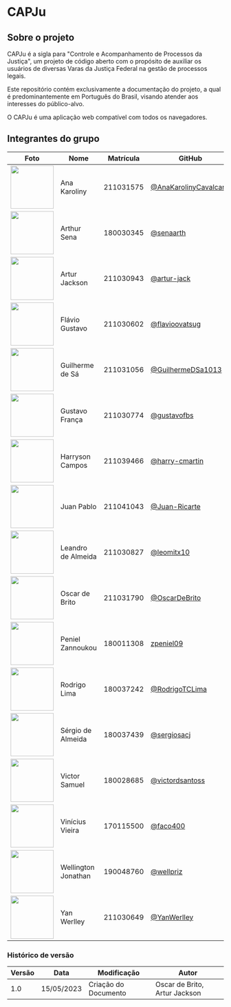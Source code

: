 # CAPJu

## Sobre o projeto

CAPJu é a sigla para "Controle e Acompanhamento de Processos da Justiça", um projeto de código aberto com o propósito de auxiliar os usuários de diversas Varas da Justiça Federal na gestão de processos legais.

Este repositório contém exclusivamente a documentação do projeto, a qual é predominantemente em Português do Brasil, visando atender aos interesses do público-alvo.

O CAPJu é uma aplicação web compatível com todos os navegadores.


## Integrantes do grupo

| Foto                                                                         | Nome                                | Matrícula | GitHub                                               |
| ---------------------------------------------------------------------------- | ----------------------------------- | --------- | ---------------------------------------------------- |
| <img src="https://avatars.githubusercontent.com/u/122410504?v=4" width="100"> | Ana Karoliny                | 211031575 | [@AnaKarolinyCavalcanti](https://github.com/AnaKarolinyCavalcanti)                 |
| <img src="https://avatars.githubusercontent.com/u/49957403?v=4" width="100"> | Arthur Sena             | 180030345 | [@senaarth](https://github.com/senaarth)   |
| <img src="https://avatars.githubusercontent.com/u/100738244?v=4" width="100"> | Artur Jackson                   | 211030943 | [@artur-jack](https://github.com/artur-jack)           |
| <img src="https://avatars.githubusercontent.com/u/91036264?v=4" width="100"> | Flávio Gustavo| 211030602 | [@flavioovatsug](https://github.com/flavioovatsug)     |
| <img src="https://avatars.githubusercontent.com/u/92813703?v=4" width="100"> | Guilherme de Sá    | 211031056 | [@GuilhermeDSa1013](https://github.com/GuilhermeDSa1013)             |
| <img src="https://avatars.githubusercontent.com/u/61592832?v=4" width="100"> | Gustavo França       | 211030774 | [@gustavofbs](https://github.com/gustavofbs)           |
| <img src="https://avatars.githubusercontent.com/u/129622482?v=4" width="100"> | Harryson Campos               | 211039466 | [@harry-cmartin ](https://github.com/harry-cmartin)                 |
| <img src="https://avatars.githubusercontent.com/u/96394878?v=4" width="100"> | Juan Pablo              | 211041043 | [@Juan-Ricarte](https://github.com/Juan-Ricarte)           |
| <img src="https://avatars.githubusercontent.com/u/90487905?v=4    " width="100"> | Leandro de Almeida    | 211030827 | [@leomitx10](https://github.com/leomitx10)       |
| <img src="https://avatars.githubusercontent.com/u/98489703?v=4" width="100"> | Oscar de Brito                     | 211031790 | [@OscarDeBrito](https://github.com/OscarDeBrito) |
| <img src="https://avatars.githubusercontent.com/u/78034696?v=4" width="100"> | Peniel  Zannoukou           | 180011308 | [zpeniel09](https://github.com/zpeniel09)   |
| <img src="https://avatars.githubusercontent.com/u/48688714?v=4" width="100"> | Rodrigo Lima            | 180037242 | [@RodrigoTCLima](https://github.com/RodrigoTCLima)   |
| <img src="https://avatars.githubusercontent.com/u/36544528?v=4" width="100"> | Sérgio de Almeida       | 180037439 | [@sergiosacj](https://github.com/sergiosacj)   |
| <img src="https://avatars.githubusercontent.com/u/52058094?v=4" width="100"> | Victor Samuel            | 180028685 | [@victordsantoss](https://github.com/victordsantoss)   |
| <img src="https://avatars.githubusercontent.com/u/49957412?v=4" width="100"> | Vinícius Vieira           | 170115500 | [@faco400](https://github.com/faco400)   |
| <img src="https://avatars.githubusercontent.com/u/217238?v=4" width="100"> | Wellington Jonathan             | 190048760 | [@wellpriz](https://github.com/wellpriz)   |
| <img src="https://avatars.githubusercontent.com/u/83103936?v=4" width="100"> | Yan Werlley             | 211030649 | [@YanWerlley](https://github.com/YanWerlley)   |

### Histórico de versão

| Versão | Data       | Modificação          | Autor |
| ------ | ---------- | -------------------- | -----|
| 1.0    | 15/05/2023 | Criação do Documento | Oscar de Brito, Artur Jackson |
